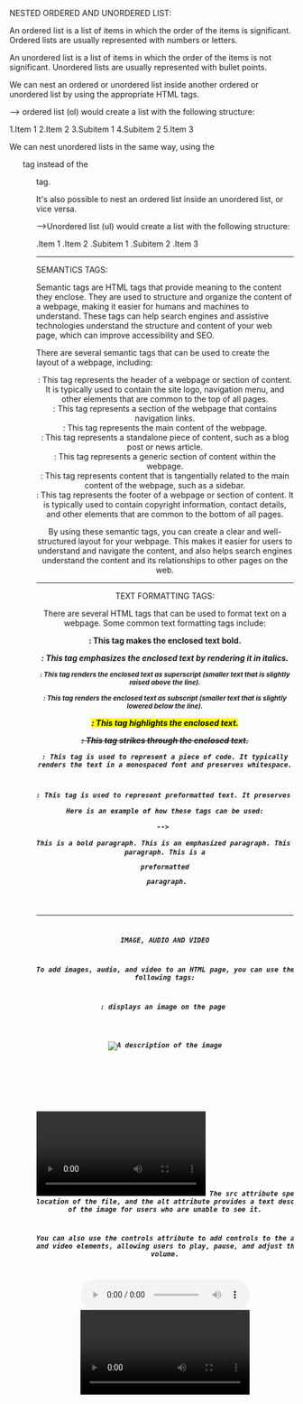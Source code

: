 NESTED ORDERED AND UNORDERED LIST:

An ordered list is a list of items in which the order of the items is significant. Ordered lists are usually represented with numbers or letters.

An unordered list is a list of items in which the order of the items is not significant. Unordered lists are usually represented with bullet points.

We can nest an ordered or unordered list inside another ordered or unordered list by using the appropriate HTML tags. 

--> ordered list (ol) would create a list with the following structure:

1.Item 1
2.Item 2
3.Subitem 1
4.Subitem 2
5.Item 3

We can nest unordered lists in the same way, using the <ul> tag instead of the <ol> tag.

It's also possible to nest an ordered list inside an unordered list, or vice versa.

-->Unordered list (ul) would create a list with the following structure:

.Item 1
.Item 2
    .Subitem 1
    .Subitem 2
.Item 3

--------------------------------------------------------------------------------------------------------------------------------

SEMANTICS TAGS:

Semantic tags are HTML tags that provide meaning to the content they enclose. They are used to structure and organize the content of a webpage, making it easier for humans and machines to understand. These tags can help search engines and assistive technologies understand the structure and content of your web page, which can improve accessibility and SEO.

There are several semantic tags that can be used to create the layout of a webpage, including:

<header>: This tag represents the header of a webpage or section of content. It is typically used to contain the site logo, navigation menu, and other elements that are common to the top of all pages.

<nav>: This tag represents a section of the webpage that contains navigation links.

<main>: This tag represents the main content of the webpage.

<article>: This tag represents a standalone piece of content, such as a blog post or news article.

<section>: This tag represents a generic section of content within the webpage.

<aside>: This tag represents content that is tangentially related to the main content of the webpage, such as a sidebar.

<footer>: This tag represents the footer of a webpage or section of content. It is typically used to contain copyright information, contact details, and other elements that are common to the bottom of all pages.

By using these semantic tags, you can create a clear and well-structured layout for your webpage. This makes it easier for users to understand and navigate the content, and also helps search engines understand the content and its relationships to other pages on the web.

--------------------------------------------------------------------------------------------------------

TEXT FORMATTING TAGS:

There are several HTML tags that can be used to format text on a webpage. Some common text formatting tags include:

<strong>: This tag makes the enclosed text bold.

<em>: This tag emphasizes the enclosed text by rendering it in italics.

<sup>: This tag renders the enclosed text as superscript (smaller text that is slightly raised above the line).

<sub>: This tag renders the enclosed text as subscript (smaller text that is slightly lowered below the line).

<mark>: This tag highlights the enclosed text.

<del>: This tag strikes through the enclosed text.

<code>: This tag is used to represent a piece of code. It typically renders the text in a monospaced font and preserves whitespace.

<pre>: This tag is used to represent preformatted text. It preserves whitespace and typically renders the text in a monospaced font.

Here is an example of how these tags can be used:

--> <p>This is a <strong>bold</strong> paragraph. This is an <em>emphasized</em> paragraph. This is a <sup>superscript</sup> paragraph. This is a <sub>subscript</sub> paragraph. This is a <mark>highlighted</mark> paragraph. This is a <del>deleted</del> paragraph. This is a <code>code</code> paragraph. This is a <pre>preformatted</pre> paragraph.</p>

--------------------------------------------------------------------------------------------------------------
IMAGE, AUDIO AND VIDEO

To add images, audio, and video to an HTML page, you can use the following tags:

<img>: displays an image on the page
<audio>: plays an audio file on the page
<video>: plays a video file on the page
Here is an example of how you can use these tags:


<!-- Display an image -->
<img src="image.jpg" alt="A description of the image">

<!-- Play an audio file -->
<audio src="audio.mp3"></audio>

<!-- Play a video file -->
<video src="video.mp4"></video>
The src attribute specifies the location of the file, and the alt attribute provides a text description of the image for users who are unable to see it.

You can also use the controls attribute to add controls to the audio and video elements, allowing users to play, pause, and adjust the volume.


<audio src="audio.mp3" controls></audio>
<video src="video.mp4" controls></video>